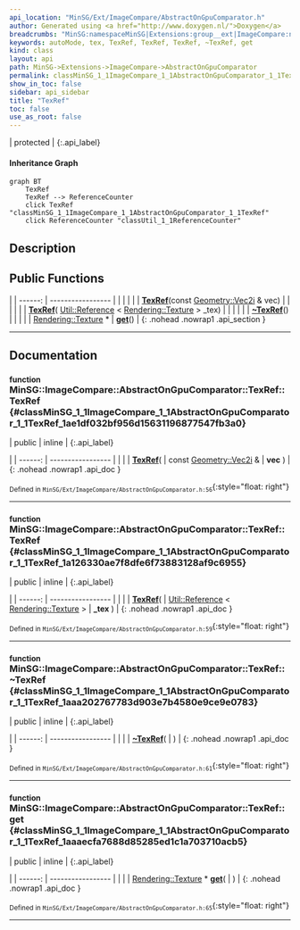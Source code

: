 ```yaml
---
api_location: "MinSG/Ext/ImageCompare/AbstractOnGpuComparator.h"
author: Generated using <a href="http://www.doxygen.nl/">Doxygen</a>
breadcrumbs: "MinSG:namespaceMinSG|Extensions:group__ext|ImageCompare:namespaceMinSG_1_1ImageCompare|AbstractOnGpuComparator:classMinSG_1_1ImageCompare_1_1AbstractOnGpuComparator"
keywords: autoMode, tex, TexRef, TexRef, TexRef, ~TexRef, get
kind: class
layout: api
path: MinSG->Extensions->ImageCompare->AbstractOnGpuComparator
permalink: classMinSG_1_1ImageCompare_1_1AbstractOnGpuComparator_1_1TexRef
show_in_toc: false
sidebar: api_sidebar
title: "TexRef"
toc: false
use_as_root: false
---
```


| protected |
{:.api_label}

#### Inheritance Graph

```mermaid
graph BT
	TexRef
	TexRef --> ReferenceCounter
	click TexRef "classMinSG_1_1ImageCompare_1_1AbstractOnGpuComparator_1_1TexRef"
	click ReferenceCounter "classUtil_1_1ReferenceCounter"
```

## Description





## Public Functions

|
| ------: | ----------------- |
|  | |
|  | **[TexRef](#classMinSG_1_1ImageCompare_1_1AbstractOnGpuComparator_1_1TexRef_1ae1df032bf956d15631196877547fb3a0)**(const [Geometry::Vec2i](namespaceGeometry#namespaceGeometry_1af5c374694b0993fb291b80677f10c64c) & vec) |
|  | |
|  | **[TexRef](#classMinSG_1_1ImageCompare_1_1AbstractOnGpuComparator_1_1TexRef_1a126330ae7f8dfe6f73883128af9c6955)**( [Util::Reference](classUtil_1_1Reference) < [Rendering::Texture](classRendering_1_1Texture) > _tex) |
|  | |
|  | **[~TexRef](#classMinSG_1_1ImageCompare_1_1AbstractOnGpuComparator_1_1TexRef_1aaa202767783d903e7b4580e9ce9e0783)**() |
|  | |
| [Rendering::Texture](classRendering_1_1Texture) * | **[get](#classMinSG_1_1ImageCompare_1_1AbstractOnGpuComparator_1_1TexRef_1aaaecfa7688d85285ed1c1a703710acb5)**() |
{: .nohead .nowrap1 .api_section }


-------------------------------------------------------------------

## Documentation

### <small>function</small><br/> MinSG::ImageCompare::AbstractOnGpuComparator::TexRef::TexRef {#classMinSG_1_1ImageCompare_1_1AbstractOnGpuComparator_1_1TexRef_1ae1df032bf956d15631196877547fb3a0}

| public | inline |
{:.api_label}

|
| ------: | ----------------- |
|  |
|  **[TexRef](#classMinSG_1_1ImageCompare_1_1AbstractOnGpuComparator_1_1TexRef_1ae1df032bf956d15631196877547fb3a0)**( | const [Geometry::Vec2i](namespaceGeometry#namespaceGeometry_1af5c374694b0993fb291b80677f10c64c) & | **vec** ) |
{: .nohead .nowrap1 .api_doc }





<sub>Defined in `MinSG/Ext/ImageCompare/AbstractOnGpuComparator.h:56`</sub>{:style="float: right"}

-------------------------------------------------------------------

### <small>function</small><br/> MinSG::ImageCompare::AbstractOnGpuComparator::TexRef::TexRef {#classMinSG_1_1ImageCompare_1_1AbstractOnGpuComparator_1_1TexRef_1a126330ae7f8dfe6f73883128af9c6955}

| public | inline |
{:.api_label}

|
| ------: | ----------------- |
|  |
|  **[TexRef](#classMinSG_1_1ImageCompare_1_1AbstractOnGpuComparator_1_1TexRef_1a126330ae7f8dfe6f73883128af9c6955)**( |  [Util::Reference](classUtil_1_1Reference) < [Rendering::Texture](classRendering_1_1Texture) > | **_tex** ) |
{: .nohead .nowrap1 .api_doc }





<sub>Defined in `MinSG/Ext/ImageCompare/AbstractOnGpuComparator.h:59`</sub>{:style="float: right"}

-------------------------------------------------------------------

### <small>function</small><br/> MinSG::ImageCompare::AbstractOnGpuComparator::TexRef::~TexRef {#classMinSG_1_1ImageCompare_1_1AbstractOnGpuComparator_1_1TexRef_1aaa202767783d903e7b4580e9ce9e0783}

| public | inline |
{:.api_label}

|
| ------: | ----------------- |
|  |
|  **[~TexRef](#classMinSG_1_1ImageCompare_1_1AbstractOnGpuComparator_1_1TexRef_1aaa202767783d903e7b4580e9ce9e0783)**( |  ) |
{: .nohead .nowrap1 .api_doc }





<sub>Defined in `MinSG/Ext/ImageCompare/AbstractOnGpuComparator.h:61`</sub>{:style="float: right"}

-------------------------------------------------------------------

### <small>function</small><br/> MinSG::ImageCompare::AbstractOnGpuComparator::TexRef::get {#classMinSG_1_1ImageCompare_1_1AbstractOnGpuComparator_1_1TexRef_1aaaecfa7688d85285ed1c1a703710acb5}

| public | inline |
{:.api_label}

|
| ------: | ----------------- |
|  |
| [Rendering::Texture](classRendering_1_1Texture) * **[get](#classMinSG_1_1ImageCompare_1_1AbstractOnGpuComparator_1_1TexRef_1aaaecfa7688d85285ed1c1a703710acb5)**( |  ) |
{: .nohead .nowrap1 .api_doc }





<sub>Defined in `MinSG/Ext/ImageCompare/AbstractOnGpuComparator.h:65`</sub>{:style="float: right"}

-------------------------------------------------------------------

